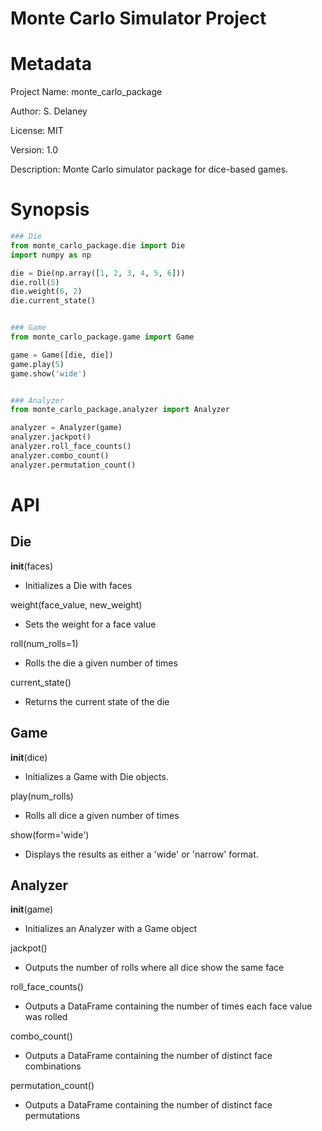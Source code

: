 # Monte Carlo Simulator Project

# Metadata

Project Name: monte_carlo_package

Author: S. Delaney

License: MIT

Version: 1.0

Description: Monte Carlo simulator package for dice-based games.



# Synopsis

```python
### Die
from monte_carlo_package.die import Die
import numpy as np

die = Die(np.array([1, 2, 3, 4, 5, 6]))
die.roll(5)
die.weight(6, 2)
die.current_state()


### Game
from monte_carlo_package.game import Game

game = Game([die, die])
game.play(5)
game.show('wide')


### Analyzer
from monte_carlo_package.analyzer import Analyzer

analyzer = Analyzer(game)
analyzer.jackpot()
analyzer.roll_face_counts()
analyzer.combo_count()
analyzer.permutation_count()
```


# API

## Die
__init__(faces)
  - Initializes a Die with faces
  
weight(face_value, new_weight)
  - Sets the weight for a face value
  
roll(num_rolls=1)
  - Rolls the die a given number of times
  
current_state()
  - Returns the current state of the die

## Game
__init__(dice)
  - Initializes a Game with Die objects.
  
play(num_rolls)
  - Rolls all dice a given number of times
  
show(form='wide')
  - Displays the results as either a 'wide' or 'narrow' format.

## Analyzer
__init__(game)
  - Initializes an Analyzer with a Game object
  
jackpot()
  - Outputs the number of rolls where all dice show the same face
  
roll_face_counts()
  - Outputs a DataFrame containing the number of times each face value was rolled
  
combo_count()
  - Outputs a DataFrame containing the number of distinct face combinations
  
permutation_count()
  - Outputs a DataFrame containing the number of distinct face permutations


